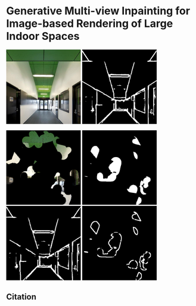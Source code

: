 # Generative Multi-view Inpainting for Image-based Rendering of Large Indoor Spaces

<!-- [image1](./data/result_crop_image_gt.png)
[image2](./data/result_crop_guideline_gt.png)  -->
<img src="./data/result_crop_image_gt.png" width="200px" height="200px"></img>
<img src="./data/result_crop_guideline_gt.png" width="200px" height="200px"></img><br/>


<img src="./data/result_color_prior.png" width="200px" height="200px"></img>
<img src="./data/result_no_color_mask.png" width="200px" height="200px"></img>
<img src="./data/result_imperfect_guideline.png" width="200px" height="200px"></img>
<img src="./data/result_no_edge_zone.png" width="200px" height="200px"></img><br/>

<!--[image3](./data/result_color_prior.png)
![image4](./data/result_imperfect_guideline.png)
![image5](./data/result_crop_guideline_gt.png)-->

## Citation
